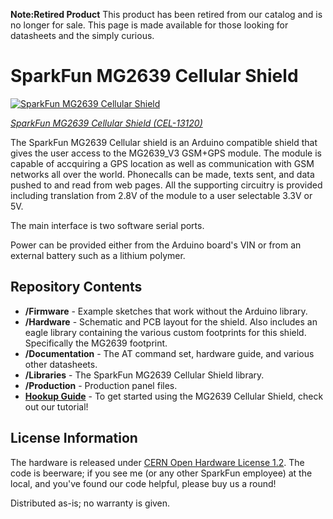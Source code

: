 **Note:Retired Product**
This product has been retired from our catalog and is no longer for sale. This page is made available for those looking for datasheets and the simply curious.

SparkFun MG2639 Cellular Shield
=========================

[![SparkFun MG2639 Cellular Shield](https://cdn.sparkfun.com/r/600-600/assets/learn_tutorials/3/5/7/speaker-hookup.jpg)](https://www.sparkfun.com/products/13120)

[*SparkFun MG2639 Cellular Shield (CEL-13120)*](https://www.sparkfun.com/products/13120)

The SparkFun MG2639 Cellular shield is an Arduino compatible shield that gives the user access to the MG2639_V3 GSM+GPS module. The module is capable of accquiring a GPS location as well as communication with GSM networks all over the world. Phonecalls can be made, texts sent, and data pushed to and read from web pages. All the supporting circuitry is provided including translation from 2.8V of the module to a user selectable 3.3V or 5V.

The main interface is two software serial ports.

Power can be provided either from the Arduino board's VIN or from an external battery such as a lithium polymer.

Repository Contents
-------------------

* **/Firmware** - Example sketches that work without the Arduino library.
* **/Hardware** - Schematic and PCB layout for the shield. Also includes an eagle library containing the various custom footprints for this shield. Specifically the MG2639 footprint.
* **/Documentation** - The AT command set, hardware guide, and various other datasheets.
* **/Libraries** - The SparkFun MG2639 Cellular Shield library.
* **/Production** - Production panel files.
* **[Hookup Guide](https://learn.sparkfun.com/tutorials/retired---mg2639-cellular-shield-hookup-guide)** - To get started using the MG2639 Cellular Shield, check out our tutorial!

License Information
-------------------
The hardware is released under [CERN Open Hardware License 1.2](http://www.ohwr.org/attachments/2388/cern_ohl_v_1_2.txt).
The code is beerware; if you see me (or any other SparkFun employee) at the local, and you've found our code helpful, please buy us a round!

Distributed as-is; no warranty is given.
